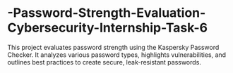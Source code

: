 # -Password-Strength-Evaluation-Cybersecurity-Internship-Task-6
This project evaluates password strength using the Kaspersky Password Checker. It analyzes various password types, highlights vulnerabilities, and outlines best practices to create secure, leak-resistant passwords.
